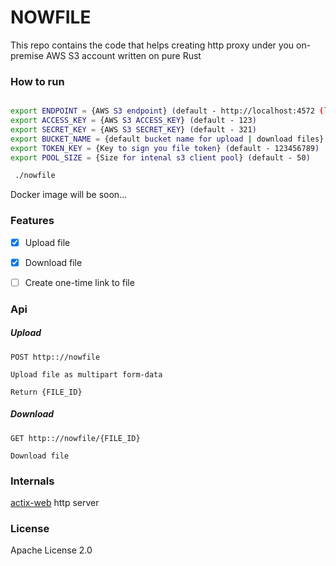 # NOWFILE

This repo contains the code that helps creating http proxy under you on-premise AWS S3 account written on pure Rust

### How to run

```bash

export ENDPOINT = {AWS S3 endpoint} (default - http://localhost:4572 (localstack)
export ACCESS_KEY = {AWS S3 ACCESS_KEY} (default - 123)
export SECRET_KEY = {AWS S3 SECRET_KEY} (default - 321)
export BUCKET_NAME = {default bucket name for upload | download files} (default - test-bucket)
export TOKEN_KEY = {Key to sign you file token} (default - 123456789)
export POOL_SIZE = {Size for intenal s3 client pool} (default - 50)

 ./nowfile 
```
Docker image will be soon...

### Features

- [x]  Upload file

- [x]  Download file

- [ ]  Create one-time link to file

### Api

##### Upload 
```
POST http:://nowfile

Upload file as multipart form-data

Return {FILE_ID}
```
##### Download 
```
GET http:://nowfile/{FILE_ID}

Download file
```

### Internals

[actix-web](https://github.com/actix/actix-web) http server

### License

Apache License 2.0